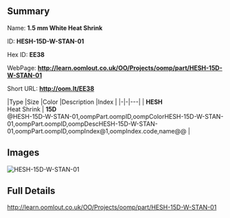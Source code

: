 

## Summary
 
Name: __1.5 mm White Heat Shrink__

ID: __HESH-15D-W-STAN-01__

Hex ID: __EE38__

WebPage: __http://learn.oomlout.co.uk/OO/Projects/oomp/part/HESH-15D-W-STAN-01__

Short URL: __http://oom.lt/EE38__


|Type   |Size   |Color   |Description   |Index   |
|-|-|---|
| __HESH__ <br>Heat Shrink  | __15D__<br>@HESH-15D-W-STAN-01,oompPart.oompID,oompColorHESH-15D-W-STAN-01,oompPart.oompID,oompDescHESH-15D-W-STAN-01,oompPart.oompID,oompIndex@1,oompIndex.code,name@@ |


## Images
![HESH-15D-W-STAN-01](http://oomlout.com/oomp-gen/parts/HESH-15D-W-STAN-01/HESH-15D-W-STAN-01_420.jpg)

## Full Details

 http://learn.oomlout.co.uk/OO/Projects/oomp/part/HESH-15D-W-STAN-01

